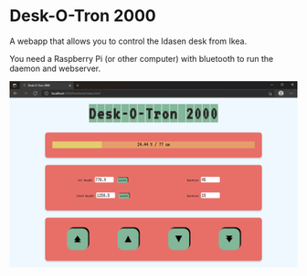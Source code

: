 Desk-O-Tron 2000
================

A webapp that allows you to control the Idasen desk from Ikea. 

You need a Raspberry Pi (or other computer) with bluetooth to run the daemon and webserver. 

![screenshot](deskotron.png)